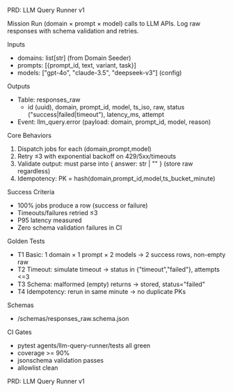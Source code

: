 PRD: LLM Query Runner v1

Mission
Run (domain × prompt × model) calls to LLM APIs. Log raw responses with schema validation and retries.

Inputs
- domains: list[str] (from Domain Seeder)
- prompts: [{prompt_id, text, variant, task}]
- models: ["gpt-4o", "claude-3.5", "deepseek-v3"] (config)

Outputs
- Table: responses_raw
  - id (uuid), domain, prompt_id, model, ts_iso, raw, status ("success|failed|timeout"), latency_ms, attempt
- Event: llm_query.error (payload: domain, prompt_id, model, reason)

Core Behaviors
1) Dispatch jobs for each (domain,prompt,model)
2) Retry ≤3 with exponential backoff on 429/5xx/timeouts
3) Validate output: must parse into { answer: str | "" } (store raw regardless)
4) Idempotency: PK = hash(domain,prompt_id,model,ts_bucket_minute)

Success Criteria
- 100% jobs produce a row (success or failure)
- Timeouts/failures retried ≤3
- P95 latency measured
- Zero schema validation failures in CI

Golden Tests
- T1 Basic: 1 domain × 1 prompt × 2 models → 2 success rows, non-empty raw
- T2 Timeout: simulate timeout → status in {"timeout","failed"}, attempts <=3
- T3 Schema: malformed (empty) returns → stored, status="failed"
- T4 Idempotency: rerun in same minute → no duplicate PKs

Schemas
- /schemas/responses_raw.schema.json

CI Gates
- pytest agents/llm-query-runner/tests all green
- coverage >= 90%
- jsonschema validation passes
- allowlist clean

PRD: LLM Query Runner v1